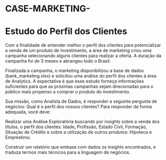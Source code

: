 # CASE-MARKETING-

# Estudo do Perfil dos Clientes

Com a finalidade de entender melhor o perfil dos clientes para potencializar a venda de um produto de investimento, a área de marketing criou uma campanha selecionando alguns clientes para realizar a oferta. A duração da campanha foi de 3 meses e abrangeu todo o Brasil.

Finalizada a campanha, o marketing disponibilizou a base de dados (bank_marketing.xlsx) e solicitou uma análise do perfil dos clientes à área de Analytics. A expectativa é que esse estudo forneça informações suficientes para que as próximas campanhas sejam direcionadas para o público mais propenso a comprar o produto do investimento.

Sua missão, como Analista de Dados, é responder a seguinte pergunta de negócios: Qual é o perfil dos nossos clientes? Para responder de forma adequada, você deve:

Realizar uma Análise Exploratória buscando por insights sobre a venda dos títulos, o perfil dos clientes: Idade, Profissão, Estado Civil, Formação, Situação de Crédito e sobre a utilização de outros produtos: Hipoteca e Empréstimo.

Construir um relatório que embase com dados os insights encontrados, e traduza termos mais técnicos para a linguagem de negócios.
